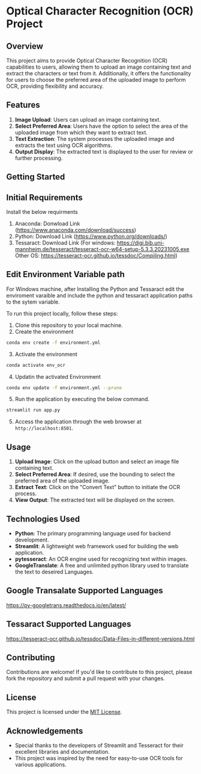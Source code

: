 # Optical Character Recognition (OCR) Project

## Overview

This project aims to provide Optical Character Recognition (OCR) capabilities to users, allowing them to upload an image containing text and extract the characters or text from it. Additionally, it offers the functionality for users to choose the preferred area of the uploaded image to perform OCR, providing flexibility and accuracy.

## Features

1. **Image Upload**: Users can upload an image containing text.
2. **Select Preferred Area**: Users have the option to select the area of the uploaded image from which they want to extract text.
3. **Text Extraction**: The system processes the uploaded image and extracts the text using OCR algorithms.
4. **Output Display**: The extracted text is displayed to the user for review or further processing.

## Getting Started

## Initial Requirements
Install the below requirments
1. Anaconda: Donwload Link (https://www.anaconda.com/download/success)
2. Python: Download Link (https://www.python.org/downloads/)
3. Tessaract: Download Link 
(For windows: https://digi.bib.uni-mannheim.de/tesseract/tesseract-ocr-w64-setup-5.3.3.20231005.exe
Other OS: https://tesseract-ocr.github.io/tessdoc/Compiling.html)

## Edit Environment Variable path

For Windows machine, after Installing the Python and Tessaract edit the enviroment varaible and include the python and tessaract application paths to the sytem variable.
 

To run this project locally, follow these steps:

1. Clone this repository to your local machine.
2. Create the environment

```bash
conda env create -f environment.yml
```

3. Activate the environment 

```bash
conda activate env_ocr  
```

4. Updatin the activated Environment

```bash
conda env update -f environment.yml --prune
```

5. Run the application by executing the below command.

```bash
streamlit run app.py
```

5. Access the application through the web browser at `http://localhost:8501`.

## Usage

1. **Upload Image**: Click on the upload button and select an image file containing text.
2. **Select Preferred Area**: If desired, use the bounding to select the preferred area of the uploaded image.
3. **Extract Text**: Click on the "Convert Text" button to initiate the OCR process.
4. **View Output**: The extracted text will be displayed on the screen.

## Technologies Used

- **Python**: The primary programming language used for backend development.
- **Streamlit**: A lightweight web framework used for building the web application.
- **pytesseract**: An OCR engine used for recognizing text within images.
- **GoogleTranslate**: A free and unlimited python library used to translate the text to deseired Languages.

## Google Transalate Supported Languages

https://py-googletrans.readthedocs.io/en/latest/

## Tessaract Supported Languages

https://tesseract-ocr.github.io/tessdoc/Data-Files-in-different-versions.html

## Contributing

Contributions are welcome! If you'd like to contribute to this project, please fork the repository and submit a pull request with your changes.

## License

This project is licensed under the [MIT License](LICENSE).

## Acknowledgements

- Special thanks to the developers of Streamlit and Tesseract for their excellent libraries and documentation.
- This project was inspired by the need for easy-to-use OCR tools for various applications.